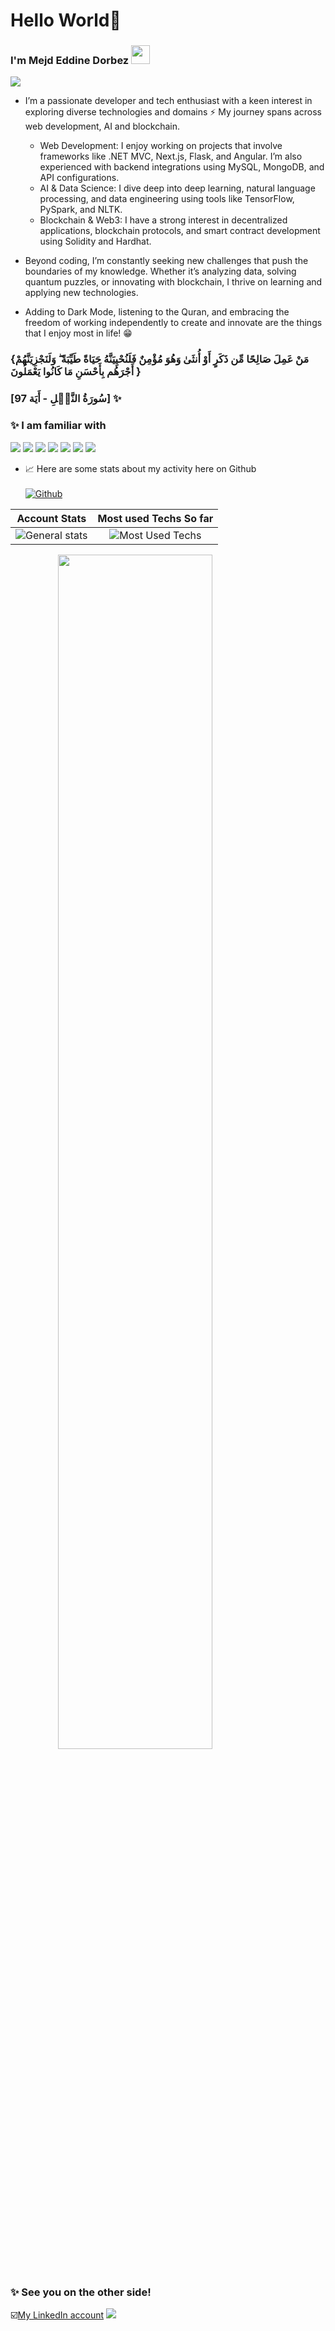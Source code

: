 # Hello World👋
### I'm Mejd Eddine Dorbez <img src="https://raw.githubusercontent.com/MartinHeinz/MartinHeinz/master/wave.gif" width="30px">

<a href="https://github.com/DenverCoder1/readme-typing-svg">
<img src="https://readme-typing-svg.herokuapp.com?lines=Data+Engineering+Student;Full+Stack+Developer;Blockchain+Developer;Mobile+Development+enthusiast;Deep+Learning+and+Machine+Learning+enthusiast;DevOps+enthusiast;Always%20learning%20new%20things&center=false&width=500&height=50">
</a>

* I’m a passionate developer and tech enthusiast with a keen interest in exploring diverse technologies and domains ⚡ My journey spans across web development, AI and blockchain.

    * Web Development: I enjoy working on projects that involve frameworks like .NET MVC, Next.js, Flask, and Angular. I’m also experienced with backend integrations using MySQL, MongoDB, and API configurations.
    * AI & Data Science: I dive deep into deep learning, natural language processing, and data engineering using tools like TensorFlow, PySpark, and NLTK.
    * Blockchain & Web3: I have a strong interest in decentralized applications, blockchain protocols, and smart contract development using Solidity and Hardhat.

* Beyond coding, I’m constantly seeking new challenges that push the boundaries of my knowledge. Whether it’s analyzing data, solving quantum puzzles, or innovating with blockchain, I thrive on learning and applying new technologies.

* Adding to Dark Mode, listening to the Quran, and embracing the freedom of working independently to create and innovate are the things that I enjoy most in life! 😁
 
### {مَنْ عَمِلَ صَالِحًا مِّن ذَكَرٍ أَوْ أُنثَىٰ وَهُوَ مُؤْمِنٌ فَلَنُحْيِيَنَّهُ حَيَاةً طَيِّبَةً ۖ وَلَنَجْزِيَنَّهُمْ أَجْرَهُم بِأَحْسَنِ مَا كَانُوا يَعْمَلُونَ }
### [سُورَةُ النَّحۡلِ - أَيَة 97] ✨


### ✨ I am familiar with
![](https://img.shields.io/static/v1?label=&message=Java&color=red) ![](https://img.shields.io/static/v1?label=&message=Python&color=orange) ![](https://img.shields.io/static/v1?label=&message=Keras&color=yellow) ![](https://img.shields.io/static/v1?label=&message=Scikit-Learn&color=green)  ![](https://img.shields.io/static/v1?label=&message=seaborn&color=blue) ![](https://img.shields.io/static/v1?label=&message=Angular&color=blueviolet) ![](https://img.shields.io/static/v1?label=&message=SpringBoot&color=violet)

- 📈 Here are some stats about my activity here on Github<br><br>
[![Github](https://img.shields.io/github/followers/mejddorbez?label=Follow&style=social)](https://github.com/mejddorbez) 


Account Stats | Most used Techs So far 
:---: | :---:
![General stats](https://github-readme-stats.vercel.app/api?username=mejddorbez&&show_icons=true&theme=dark&hide_border=true) | ![Most Used Techs](https://github-readme-stats.vercel.app/api/top-langs/?username=mejddorbez&theme=dark&layout=compact)

<img src="https://github-readme-streak-stats.herokuapp.com/?user=mejddorbez&theme=dark" style="margin: auto; display: block; width: 70%"/>
<br>

### ✨ See you on the other side!

 ☑️[My LinkedIn account](https://www.linkedin.com/in/mejd-dorbez-262404230)  ![](https://img.shields.io/badge/-informational?style=flat&logo=LinkedIn&logoColor=white&color=blue)
